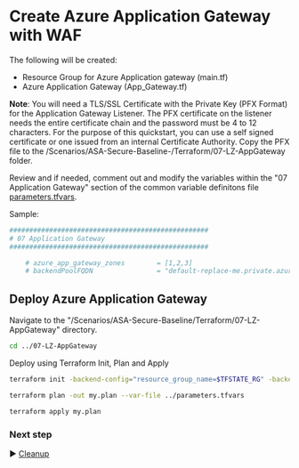 # Create Azure Application Gateway with WAF

The following will be created:
* Resource Group for Azure Application gateway (main.tf)
* Azure Application Gateway (App_Gateway.tf)

**Note**: You will need a TLS/SSL Certificate with the Private Key (PFX Format) for the Application Gateway Listener. The PFX certificate on the listener needs the entire certificate chain and the password must be 4 to 12 characters. For the purpose of this quickstart, you can use a self signed certificate or one issued from an internal Certificate Authority. Copy the PFX file to the /Scenarios/ASA-Secure-Baseline-/Terraform/07-LZ-AppGateway folder. 

Review and if needed, comment out and modify the variables within the "07 Application Gateway" section of the common variable definitons file [parameters.tfvars](./parameters.tfvars). 

Sample:

```bash
##################################################
# 07 Application Gateway
##################################################

    # azure_app_gateway_zones        = [1,2,3]
    # backendPoolFQDN                = "default-replace-me.private.azuremicroservices.io"

```

## Deploy Azure Application Gateway

Navigate to the "/Scenarios/ASA-Secure-Baseline/Terraform/07-LZ-AppGateway" directory. 

```bash
cd ../07-LZ-AppGateway
```

Deploy using Terraform Init, Plan and Apply

```bash
terraform init -backend-config="resource_group_name=$TFSTATE_RG" -backend-config="storage_account_name=$STORAGEACCOUNTNAME" -backend-config="container_name=$CONTAINERNAME"
```

```bash
terraform plan -out my.plan --var-file ../parameters.tfvars
```

```bash
terraform apply my.plan
```

### Next step

:arrow_forward: [Cleanup](./08-cleanup.md)